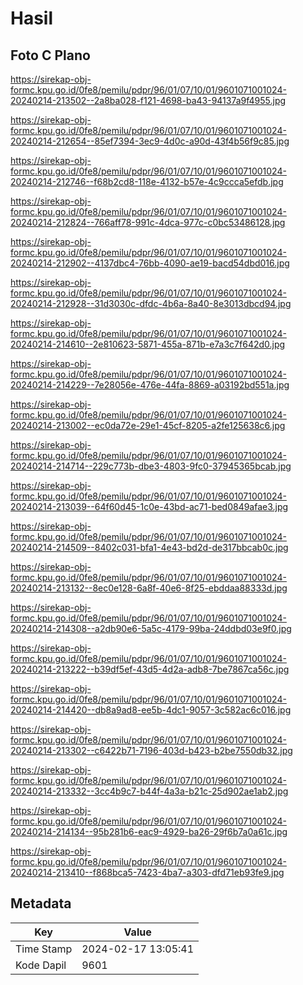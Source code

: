 # Hasil

## Foto C Plano

https://sirekap-obj-formc.kpu.go.id/0fe8/pemilu/pdpr/96/01/07/10/01/9601071001024-20240214-213502--2a8ba028-f121-4698-ba43-94137a9f4955.jpg

https://sirekap-obj-formc.kpu.go.id/0fe8/pemilu/pdpr/96/01/07/10/01/9601071001024-20240214-212654--85ef7394-3ec9-4d0c-a90d-43f4b56f9c85.jpg

https://sirekap-obj-formc.kpu.go.id/0fe8/pemilu/pdpr/96/01/07/10/01/9601071001024-20240214-212746--f68b2cd8-118e-4132-b57e-4c9ccca5efdb.jpg

https://sirekap-obj-formc.kpu.go.id/0fe8/pemilu/pdpr/96/01/07/10/01/9601071001024-20240214-212824--766aff78-991c-4dca-977c-c0bc53486128.jpg

https://sirekap-obj-formc.kpu.go.id/0fe8/pemilu/pdpr/96/01/07/10/01/9601071001024-20240214-212902--4137dbc4-76bb-4090-ae19-bacd54dbd016.jpg

https://sirekap-obj-formc.kpu.go.id/0fe8/pemilu/pdpr/96/01/07/10/01/9601071001024-20240214-212928--31d3030c-dfdc-4b6a-8a40-8e3013dbcd94.jpg

https://sirekap-obj-formc.kpu.go.id/0fe8/pemilu/pdpr/96/01/07/10/01/9601071001024-20240214-214610--2e810623-5871-455a-871b-e7a3c7f642d0.jpg

https://sirekap-obj-formc.kpu.go.id/0fe8/pemilu/pdpr/96/01/07/10/01/9601071001024-20240214-214229--7e28056e-476e-44fa-8869-a03192bd551a.jpg

https://sirekap-obj-formc.kpu.go.id/0fe8/pemilu/pdpr/96/01/07/10/01/9601071001024-20240214-213002--ec0da72e-29e1-45cf-8205-a2fe125638c6.jpg

https://sirekap-obj-formc.kpu.go.id/0fe8/pemilu/pdpr/96/01/07/10/01/9601071001024-20240214-214714--229c773b-dbe3-4803-9fc0-37945365bcab.jpg

https://sirekap-obj-formc.kpu.go.id/0fe8/pemilu/pdpr/96/01/07/10/01/9601071001024-20240214-213039--64f60d45-1c0e-43bd-ac71-bed0849afae3.jpg

https://sirekap-obj-formc.kpu.go.id/0fe8/pemilu/pdpr/96/01/07/10/01/9601071001024-20240214-214509--8402c031-bfa1-4e43-bd2d-de317bbcab0c.jpg

https://sirekap-obj-formc.kpu.go.id/0fe8/pemilu/pdpr/96/01/07/10/01/9601071001024-20240214-213132--8ec0e128-6a8f-40e6-8f25-ebddaa88333d.jpg

https://sirekap-obj-formc.kpu.go.id/0fe8/pemilu/pdpr/96/01/07/10/01/9601071001024-20240214-214308--a2db90e6-5a5c-4179-99ba-24ddbd03e9f0.jpg

https://sirekap-obj-formc.kpu.go.id/0fe8/pemilu/pdpr/96/01/07/10/01/9601071001024-20240214-213222--b39df5ef-43d5-4d2a-adb8-7be7867ca56c.jpg

https://sirekap-obj-formc.kpu.go.id/0fe8/pemilu/pdpr/96/01/07/10/01/9601071001024-20240214-214420--db8a9ad8-ee5b-4dc1-9057-3c582ac6c016.jpg

https://sirekap-obj-formc.kpu.go.id/0fe8/pemilu/pdpr/96/01/07/10/01/9601071001024-20240214-213302--c6422b71-7196-403d-b423-b2be7550db32.jpg

https://sirekap-obj-formc.kpu.go.id/0fe8/pemilu/pdpr/96/01/07/10/01/9601071001024-20240214-213332--3cc4b9c7-b44f-4a3a-b21c-25d902ae1ab2.jpg

https://sirekap-obj-formc.kpu.go.id/0fe8/pemilu/pdpr/96/01/07/10/01/9601071001024-20240214-214134--95b281b6-eac9-4929-ba26-29f6b7a0a61c.jpg

https://sirekap-obj-formc.kpu.go.id/0fe8/pemilu/pdpr/96/01/07/10/01/9601071001024-20240214-213410--f868bca5-7423-4ba7-a303-dfd71eb93fe9.jpg


## Metadata

| Key        | Value               |
| ---------- | ------------------- |
| Time Stamp | 2024-02-17 13:05:41 |
| Kode Dapil | 9601                |



